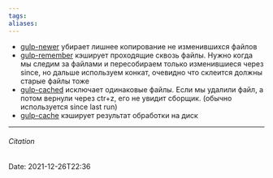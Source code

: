 ```yaml
---
tags: 
aliases: 
---
```


- [gulp-newer]() убирает лишнее копирование не изменившихся файлов
- [gulp-remember]() кэширует проходящие сквозь файлы. Нужно когда мы следим за файлами и пересобираем только изменившиеся через since, но дальше используем конкат, очевидно что склеится должны старые файлы тоже
- [gulp-cached]() исключает одинаковые файлы. Если мы удалили файл, а потом вернули через ctr+z, его не увидит сборщик. (обычно используется since last run)
- [gulp-cache]() кэширует результат обработки на диск
---
###### Citation
Date: 2021-12-26T22:36
